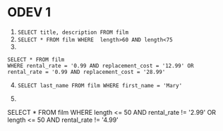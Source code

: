 # ODEV 1
1. `SELECT title, description FROM film`
2. `SELECT * FROM film WHERE  length>60 AND length<75`
3. 
```
SELECT * FROM film 
WHERE rental_rate = '0.99 AND replacement_cost = '12.99' OR 
rental_rate = '0.99 AND replacement_cost = '28.99'
```
4. ` SELECT last_name FROM film WHERE first_name = 'Mary' `
5. ```
SELECT * FROM film 
WHERE length <= 50 AND rental_rate != '2.99' OR
length <= 50 AND rental_rate != '4.99' 
```